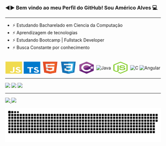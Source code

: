 ### ◀▶ Bem vindo ao meu Perfil do GitHub! Sou Américo Alves 💻

<hr>

- ⚡ Estudando Bacharelado em Ciencia da Computação
- ⚡ Aprendizagem de tecnologias 
- ⚡ Estudando Bootcamp | Fullstack Developer
- ⚡ Busca Constante por conhecimento


<div style="display: inline_block"><br>
  <img align="center" alt="Js" height="40" width="55" src="https://raw.githubusercontent.com/devicons/devicon/master/icons/javascript/javascript-plain.svg">
  <img align="center" alt="Ts" height="40" width="55" src="https://raw.githubusercontent.com/devicons/devicon/master/icons/typescript/typescript-plain.svg">
  <img align="center" alt="HTML" height="40" width="55" src="https://raw.githubusercontent.com/devicons/devicon/master/icons/html5/html5-original.svg">
  <img align="center" alt="CSS" height="40" width="55" src="https://raw.githubusercontent.com/devicons/devicon/master/icons/css3/css3-original.svg">
  <img align="center" alt="Csharp" height="40" width="55" src="https://raw.githubusercontent.com/devicons/devicon/master/icons/csharp/csharp-original.svg">
  <img align="center" alt="Java" height="50" width="60" src="https://cdn.jsdelivr.net/gh/devicons/devicon/icons/java/java-original-wordmark.svg">
  <img align="center" alt="NodeJs" height="40" width="55" src="https://raw.githubusercontent.com/devicons/devicon/master/icons/nodejs/nodejs-original.svg">
  <img align="center" alt="C" height="40" width="55" src="https://cdn.jsdelivr.net/gh/devicons/devicon/icons/c/c-original.svg">
  <img align="center" alt="Angular" height="40" width="55" src="https://cdn.jsdelivr.net/gh/devicons/devicon/icons/angularjs/angularjs-original.svg">
</div>

  <hr>

<div>
  <a href="https://www.instagram.com/americoalves21/" target="_blank"><img src="https://img.shields.io/badge/-Instagram-%23E4405F?style=for-the-badge&logo=instagram&logoColor=white" target="_blank"></a>
  <a href = "mailto:m_eco_21@hotmail.com"><img src="https://img.shields.io/badge/Microsoft_Outlook-0078D4?style=for-the-badge&logo=microsoft-outlook&logoColor=white" target="_blank"></a>
  <a href="https://www.linkedin.com/in/am%C3%A9rico-alves-tecnologia/" target="_blank"><img src="https://img.shields.io/badge/-LinkedIn-%230077B5?style=for-the-badge&logo=linkedin&logoColor=white" target="_blank"></a> 
 </div>

<hr>

<div>
  <a href="https://github.com/AmericoAlves35">
   <img height="180em" src="https://github-readme-stats.vercel.app/api/top-langs/?username=rafaballerini&layout=compact&langs_count=7&theme=tokyonight"> 
    
   <img height="180em" src="https://github-readme-stats.vercel.app/api?username=AmericoAlves35&show_icons=true&theme=tokyonight&include_all_commits=true&count_private=true">

</div>
  
  
  
  
  
  ![Snake animation](https://github.com/AmericoAlves35/AmericoAlves35/blob/output/github-contribution-grid-snake.svg)
  
  
  
  
  
  
  
